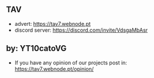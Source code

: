 ## TAV
* advert: https://tav7.webnode.pt
* discord server: https://discord.com/invite/VdsgaMbAsr

## by: YT10catoVG
* If you have any opinion of our projects post in:
https://tav7.webnode.pt/opinion/

